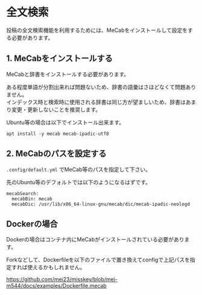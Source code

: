 # 全文検索

投稿の全文検索機能を利用するためには、MeCabをインストールして設定をする必要があります。

## 1. MeCabをインストールする

MeCabと辞書をインストールする必要があります。

ある程度単語が分割出来れば問題ないため、辞書の語彙はさほどなくて問題ありません。  
インデックス時と検索時に使用される辞書は同じ方が望ましいため、辞書はあまり変更・更新しないことを推奨します。

Ubuntu等の場合は以下でインストール出来ます。
```
apt install -y mecab mecab-ipadic-utf8
```

## 2. MeCabのパスを設定する

`.config/default.yml` でMeCab等のパスを指定して下さい。

先のUbuntu等のデフォルトでは以下のようになるはずです。
```
mecabSearch:
  mecabBin: mecab
  mecabDic: /usr/lib/x86_64-linux-gnu/mecab/dic/mecab-ipadic-neologd
```

## Dockerの場合

Dockerの場合はコンテナ内にMeCabがインストールされている必要があります。

Forkなどして、Dockerfileを以下のファイルで置き換えてconfigで上記パスを指定すれば使えるかもしれません。

https://github.com/mei23/misskey/blob/mei-m544/docs/examples/Dockerfile.mecab
